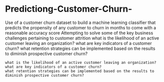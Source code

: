 # Predictiong-Customer-Churn-
Use of a customer churn dataset to build a machine learning classifier that predicts the propensity of any customer to churn in months to come with a reasonable accuracy score
Attempting to solve some of the key business challenges pertaining to customer attrition
what is the likelihood of an active customer leaving an organization? what are key indicators of a customer churn? what retention strategies can be implemented based on the results to diminish prospective customer churn?

    what is the likelihood of an active customer leaving an organization?
    what are key indicators of a customer churn?
    what retention strategies can be implemented based on the results to diminish prospective customer churn?

